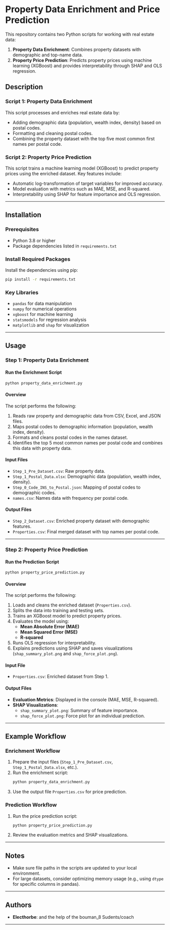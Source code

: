 
# Property Data Enrichment and Price Prediction

This repository contains two Python scripts for working with real estate data:
1. **Property Data Enrichment**: Combines property datasets with demographic and top-name data.
2. **Property Price Prediction**: Predicts property prices using machine learning (XGBoost) and provides interpretability through SHAP and OLS regression.

## Description

### Script 1: **Property Data Enrichment**
This script processes and enriches real estate data by:
- Adding demographic data (population, wealth index, density) based on postal codes.
- Formatting and cleaning postal codes.
- Combining the property dataset with the top five most common first names per postal code.

### Script 2: **Property Price Prediction**
This script trains a machine learning model (XGBoost) to predict property prices using the enriched dataset. Key features include:
- Automatic log-transformation of target variables for improved accuracy.
- Model evaluation with metrics such as MAE, MSE, and R-squared.
- Interpretability using SHAP for feature importance and OLS regression.

---

## Installation

### Prerequisites
- Python 3.8 or higher
- Package dependencies listed in `requirements.txt`

### Install Required Packages
Install the dependencies using pip:
```bash
pip install -r requirements.txt
```

### Key Libraries
- `pandas` for data manipulation
- `numpy` for numerical operations
- `xgboost` for machine learning
- `statsmodels` for regression analysis
- `matplotlib` and `shap` for visualization

---

## Usage

### Step 1: **Property Data Enrichment**

#### Run the Enrichment Script
```bash
python property_data_enrichment.py
```

#### Overview
The script performs the following:
1. Reads raw property and demographic data from CSV, Excel, and JSON files.
2. Maps postal codes to demographic information (population, wealth index, density).
3. Formats and cleans postal codes in the names dataset.
4. Identifies the top 5 most common names per postal code and combines this data with property data.

#### Input Files
- `Step_1_Pre_Dataset.csv`: Raw property data.
- `Step_1_Postal_Data.xlsx`: Demographic data (population, wealth index, density).
- `Step_0_Code_INS_to_Postal.json`: Mapping of postal codes to demographic codes.
- `names.csv`: Names data with frequency per postal code.

#### Output Files
- `Step_2_Dataset.csv`: Enriched property dataset with demographic features.
- `Properties.csv`: Final merged dataset with top names per postal code.

---

### Step 2: **Property Price Prediction**

#### Run the Prediction Script
```bash
python property_price_prediction.py
```

#### Overview
The script performs the following:
1. Loads and cleans the enriched dataset (`Properties.csv`).
2. Splits the data into training and testing sets.
3. Trains an XGBoost model to predict property prices.
4. Evaluates the model using:
   - **Mean Absolute Error (MAE)**
   - **Mean Squared Error (MSE)**
   - **R-squared**
5. Runs OLS regression for interpretability.
6. Explains predictions using SHAP and saves visualizations (`shap_summary_plot.png` and `shap_force_plot.png`).

#### Input File
- `Properties.csv`: Enriched dataset from Step 1.

#### Output Files
- **Evaluation Metrics**: Displayed in the console (MAE, MSE, R-squared).
- **SHAP Visualizations**:
  - `shap_summary_plot.png`: Summary of feature importance.
  - `shap_force_plot.png`: Force plot for an individual prediction.

---

## Example Workflow

### Enrichment Workflow
1. Prepare the input files (`Step_1_Pre_Dataset.csv`, `Step_1_Postal_Data.xlsx`, etc.).
2. Run the enrichment script:
   ```bash
   python property_data_enrichment.py
   ```
3. Use the output file `Properties.csv` for price prediction.

### Prediction Workflow
1. Run the price prediction script:
   ```bash
   python property_price_prediction.py
   ```
2. Review the evaluation metrics and SHAP visualizations.

---

## Notes
- Make sure file paths in the scripts are updated to your local environment.
- For large datasets, consider optimizing memory usage (e.g., using `dtype` for specific columns in pandas).

---

## Authors
- **Electhorbe**: and the help of the bouman_8 Sudents/coach


--- 
